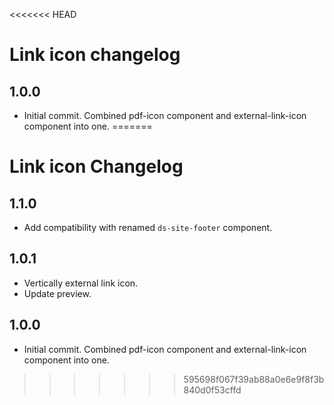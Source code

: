 <<<<<<< HEAD
# Link icon changelog

## 1.0.0
* Initial commit. Combined pdf-icon component and external-link-icon component into one.
=======
# Link icon Changelog

## 1.1.0

* Add compatibility with renamed `ds-site-footer` component.

## 1.0.1

- Vertically external link icon.
- Update preview.

## 1.0.0

- Initial commit. Combined pdf-icon component and external-link-icon component into one.
>>>>>>> 595698f067f39ab88a0e6e9f8f3b840d0f53cffd
